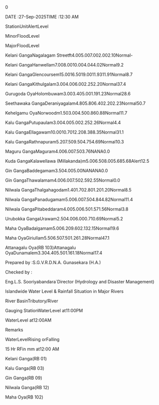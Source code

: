 0

DATE :27-Sep-2025TIME :12:30 AM

StationUnitAlertLevel

MinorFloodLevel

MajorFloodLevel

Kelani GangaNagalagam Streetft4.005.007.002.002.10Normal-

Kelani GangaHanwellam7.008.0010.004.044.02Normal9.2

Kelani GangaGlencoursem15.0016.5019.0011.9311.91Normal8.7

Kelani GangaKithulgalam3.004.006.002.252.20Normal37.4

Gurugoda OyaHolombuwam3.003.405.001.191.23Normal28.6

Seethawaka GangaDeraniyagalam4.805.806.402.202.23Normal50.7

Kehelgamu OyaNorwoodm1.503.004.500.860.88Normal11.7

Kalu GangaPutupaulam3.004.005.002.252.26Normal4.4

Kalu GangaEllagawam10.0010.7012.208.388.35Normal31.1

Kalu GangaRathnapuram5.207.509.504.754.69Normal10.3

Maguru GangaMaguram4.006.007.503.76NANA0.0

Kuda GangaKalawellawa (Millakanda)m5.006.508.005.685.68Alert12.5

Gin GangaBaddegamam3.504.005.00NANANA0.0

Gin GangaThawalamam4.006.007.502.592.55Normal0.0

Nilwala GangaThalgahagodam1.401.702.801.201.20Normal8.5

Nilwala GangaPanadugamam5.006.007.504.844.82Normal11.4

Nilwala GangaPitabeddaram4.005.006.501.571.56Normal3.8

Urubokka GangaUrawam2.504.006.000.710.69Normal5.2

Maha OyaBadalgamam5.006.209.602.132.15Normal19.6

Maha OyaGiriullam5.506.507.501.261.28Normal47.1

Attanagalu Oya(RB 103)Attanagalu OyaDunamalem3.304.405.501.161.18Normal17.4

Prepared by :S.G.V.R.D.N.A. Gunasekara (H.A.)

Checked by :

Eng.L.S. Sooriyabandara`Director (Hydrology and Disaster Management)

Islandwide Water Level & Rainfall Situation in Major Rivers

River BasinTributory/River

Gauging StationWaterLevel at11:00PM

WaterLevel at12:00AM

Remarks

WaterLevelRising orFalling

15 Hr RFin mm at12:00 AM

Kelani Ganga(RB 01)

Kalu Ganga(RB 03)

Gin Ganga(RB 09)

Nilwala Ganga(RB 12)

Maha Oya(RB 102)